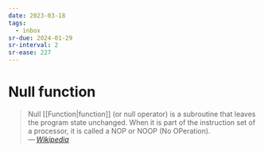 ```yaml
---
date: 2023-03-18
tags:
  - inbox
sr-due: 2024-01-29
sr-interval: 2
sr-ease: 227
---
```


# Null function

> Null [[Function|function]] (or null operator) is a
> subroutine that leaves the program state unchanged. When it is part of the
> instruction set of a processor, it is called a NOP or NOOP (No OPeration).\
> — <cite>[Wikipedia](https://en.wikipedia.org/wiki/Null_function)</cite>
